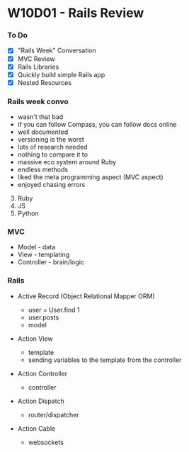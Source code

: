 # W10D01 - Rails Review

### To Do
- [x] "Rails Week" Conversation
- [x] MVC Review
- [x] Rails Libraries
- [x] Quickly build simple Rails app
- [x] Nested Resources

### Rails week convo
* wasn't that bad
* if you can follow Compass, you can follow docs online
* well documented
* versioning is the worst
* lots of research needed
* nothing to compare it to
* massive eco system around Ruby
* endless methods
* liked the meta programming aspect (MVC aspect)
* enjoyed chasing errors


3. Ruby
2. JS
1. Python

### MVC
* Model - data
* View - templating 
* Controller - brain/logic

### Rails
* Active Record (Object Relational Mapper ORM)
  * user = User.find 1
  * user.posts
  * model

* Action View
  * template
  * sending variables to the template from the controller

* Action Controller
  * controller

* Action Dispatch
  * router/dispatcher

* Action Cable
  * websockets


